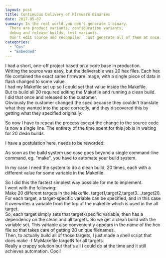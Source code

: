 ```yaml
---
layout: post
title: Continuous Delivery of Firmware Binaries
date: 2017-05-07
summary: In the real world you don't generate 1 binary.
  There are product variants, configuration variants,
  debug and release builds, test variants.
  Don't edit source and recompile!  Just generate all of them at once.
categories:
  - "Ops"
  - "Embedded"
---
```

  
I had a short, one-off project based on a code base in production.  
Writing the source was easy, but the deliverable was 20 hex files.
Each hex file contained the exact same firmware image, with a single piece of data in flash changed to some value.  
I had my Makefile set up so I could set that value inside the Makefile.  
But to build all 20 required editing the Makefile and running a clean build.  
I did that once and released to the customer.  
Obviously the customer changed the spec because they couldn't translate what they wanted into the spec correctly, and they discovered this by getting what they specified originally.  
  
So now I have to repeat the process except the change to the source code is now a single line.  The entirety of the time spent for this job is in waiting for 20 clean builds.  
  
I have a postulation here, needs to be reworded:  
  
As soon as the build system use case goes beyond a single command-line command, eg. "make", you have to automate your build system.  
  
In my case I need the system to do a clean build, 20 times, each with a different value for some variable in the Makefile.  
  
So I did this the fastest simplest way possible for me to implement.  
I went with the following:  
Make 20 different targets in the Makefile.  target1,target2,target3....target20.  
For each target, a target-specific variable can be specified, and in this case
it overwrites a variable from the top of the makefile which is used in the all target.  
So, each target simply sets that target-specific variable, then has a dependency on the clean and all targets.  So we get a clean build with the variable set.  This variable also conveniently appears in the name of the hex file so that takes care of getting 20 unique filenames.  
Then, to actually build all of those targets, I just made a shell script that does make -f MyMakefile targetN for all targets.  
Really a crappy solution but that's all I could do at the time and it still achieves automation.  Cool!  

